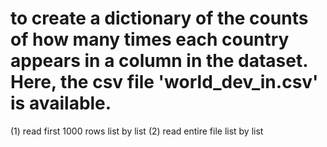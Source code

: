 # to create a dictionary of the counts of how many times each country appears in a column in the dataset. Here, the csv file 'world_dev_in.csv' is available.
(1) read first 1000 rows list by list
(2) read entire file list by list

        
